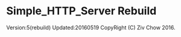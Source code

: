 Simple_HTTP_Server Rebuild
==========================
Version:5(rebuild)
Updated:20160519
CopyRight (C) Ziv Chow 2016.


